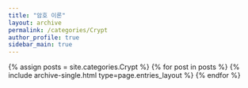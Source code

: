 ```yaml
---
title: "암호 이론"
layout: archive
permalink: /categories/Crypt
author_profile: true
sidebar_main: true
---
```



{% assign posts = site.categories.Crypt %}
{% for post in posts %} {% include archive-single.html type=page.entries_layout %} {% endfor %}
